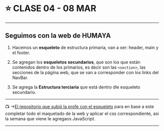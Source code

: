 # :star: CLASE 04 - 08 MAR

---

## Seguimos con la web de HUMAYA

1. Hacemos un **esqueleto** de estructura primaria, van a ser: header, main y el footer.

2. Se agregan los **esqueletos secundarios**, que son los que están contenidos dentro de los primarios, es decir son las `<section>`, las secciones de la página web, que se van a corresponder con los links del NavBar.

3. Se agrega la **Estructura terciaria** que está dentro dle esqueleto secundario.

---

:tv: ->[El repositorio que subió la profe con el esqueleto](https://github.com/GiselaFlores/Esqueleto-HUMAYA) para en base a este completar todo el maquetado de la web y aplicar el css correspondiente, asi la semana que viene le agregaos JavaScript.

---
